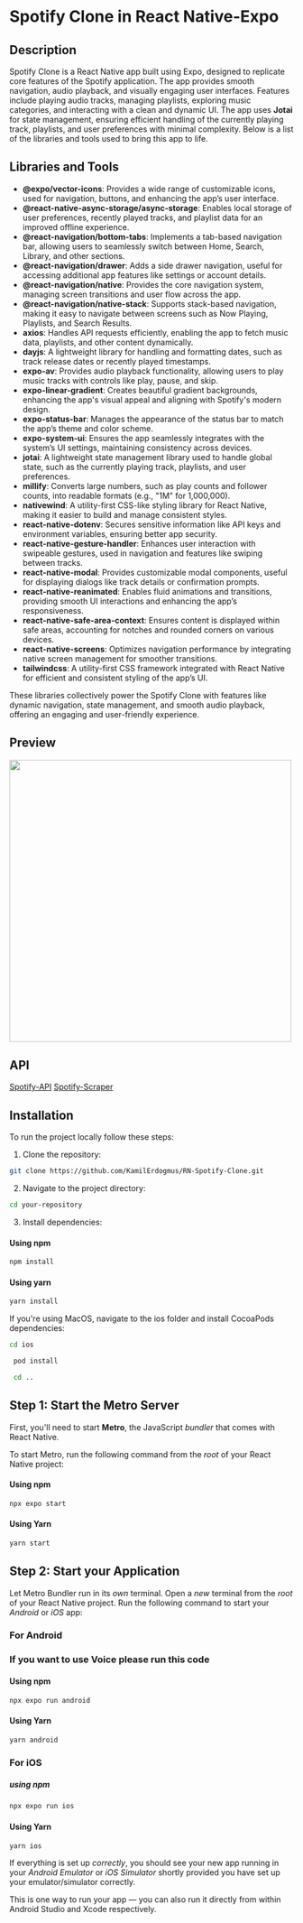 # Spotify Clone in React Native-Expo

## Description

Spotify Clone is a React Native app built using Expo, designed to replicate core features of the Spotify application. The app provides smooth navigation, audio playback, and visually engaging user interfaces. Features include playing audio tracks, managing playlists, exploring music categories, and interacting with a clean and dynamic UI. The app uses **Jotai** for state management, ensuring efficient handling of the currently playing track, playlists, and user preferences with minimal complexity. Below is a list of the libraries and tools used to bring this app to life.

## Libraries and Tools

- **@expo/vector-icons**: Provides a wide range of customizable icons, used for navigation, buttons, and enhancing the app’s user interface.
- **@react-native-async-storage/async-storage**: Enables local storage of user preferences, recently played tracks, and playlist data for an improved offline experience.
- **@react-navigation/bottom-tabs**: Implements a tab-based navigation bar, allowing users to seamlessly switch between Home, Search, Library, and other sections.
- **@react-navigation/drawer**: Adds a side drawer navigation, useful for accessing additional app features like settings or account details.
- **@react-navigation/native**: Provides the core navigation system, managing screen transitions and user flow across the app.
- **@react-navigation/native-stack**: Supports stack-based navigation, making it easy to navigate between screens such as Now Playing, Playlists, and Search Results.
- **axios**: Handles API requests efficiently, enabling the app to fetch music data, playlists, and other content dynamically.
- **dayjs**: A lightweight library for handling and formatting dates, such as track release dates or recently played timestamps.
- **expo-av**: Provides audio playback functionality, allowing users to play music tracks with controls like play, pause, and skip.
- **expo-linear-gradient**: Creates beautiful gradient backgrounds, enhancing the app's visual appeal and aligning with Spotify's modern design.
- **expo-status-bar**: Manages the appearance of the status bar to match the app’s theme and color scheme.
- **expo-system-ui**: Ensures the app seamlessly integrates with the system’s UI settings, maintaining consistency across devices.
- **jotai**: A lightweight state management library used to handle global state, such as the currently playing track, playlists, and user preferences.
- **millify**: Converts large numbers, such as play counts and follower counts, into readable formats (e.g., "1M" for 1,000,000).
- **nativewind**: A utility-first CSS-like styling library for React Native, making it easier to build and manage consistent styles.
- **react-native-dotenv**: Secures sensitive information like API keys and environment variables, ensuring better app security.
- **react-native-gesture-handler**: Enhances user interaction with swipeable gestures, used in navigation and features like swiping between tracks.
- **react-native-modal**: Provides customizable modal components, useful for displaying dialogs like track details or confirmation prompts.
- **react-native-reanimated**: Enables fluid animations and transitions, providing smooth UI interactions and enhancing the app’s responsiveness.
- **react-native-safe-area-context**: Ensures content is displayed within safe areas, accounting for notches and rounded corners on various devices.
- **react-native-screens**: Optimizes navigation performance by integrating native screen management for smoother transitions.
- **tailwindcss**: A utility-first CSS framework integrated with React Native for efficient and consistent styling of the app’s UI.

These libraries collectively power the Spotify Clone with features like dynamic navigation, state management, and smooth audio playback, offering an engaging and user-friendly experience.

## Preview

<img src="assets/SpotifyGIF.gif" height="500" />

## API

[Spotify-API](https://rapidapi.com/Glavier/api/spotify23)
[Spotify-Scraper](https://rapidapi.com/premium-apis-oanor/api/spotify-scraper3)

## Installation

To run the project locally follow these steps:

1. Clone the repository:

```bash
git clone https://github.com/KamilErdogmus/RN-Spotify-Clone.git
```

2. Navigate to the project directory:

```bash
cd your-repository
```

3. Install dependencies:

#### Using npm

```bash
npm install
```

#### Using yarn

```bash
yarn install
```

If you're using MacOS, navigate to the ios folder and install CocoaPods dependencies:

```bash
cd ios
```

```bash
 pod install
```

```bash
 cd ..
```

## Step 1: Start the Metro Server

First, you'll need to start **Metro**, the JavaScript _bundler_ that comes with React Native.

To start Metro, run the following command from the _root_ of your React Native project:

#### Using npm

```bash
npx expo start
```

#### Using Yarn

```bash
yarn start
```

## Step 2: Start your Application

Let Metro Bundler run in its _own_ terminal. Open a _new_ terminal from the _root_ of your React Native project. Run the following command to start your _Android_ or _iOS_ app:

### For Android

### If you want to use Voice please run this code

#### Using npm

```bash
npx expo run android
```

#### Using Yarn

```bash
yarn android
```

### For iOS

##### using npm

```bash
npx expo run ios
```

#### Using Yarn

```bash
yarn ios
```

If everything is set up _correctly_, you should see your new app running in your _Android Emulator_ or _iOS Simulator_ shortly provided you have set up your emulator/simulator correctly.

This is one way to run your app — you can also run it directly from within Android Studio and Xcode respectively.
